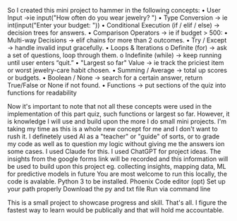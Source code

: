 So I created this mini project to hammer in the following concepts: 
•	User Input →ie input("How often do you wear jewelry? ")
•	Type Conversion → ie int(input("Enter your budget: "))
•	Conditional Execution (if / elif / else) → decision trees for answers.
•	Comparison Operators → ie if budget > 500:
•	Multi-way Decisions → elif chains for more than 2 outcomes.
•	Try / Except → handle invalid input gracefully.
•	Loops & Iterations
o	Definite (for) → ask a set of questions, loop through them.
o	Indefinite (while) → keep running until user enters “quit.”
•	"Largest so far" Value → ie track the priciest item or worst jewelry-care habit chosen.
•	Summing / Average → total up scores or budgets.
•	Boolean / None → search for a certain answer, return True/False or None if not found.
•	Functions → put sections of the quiz into functions for readability

Now it's important to note that not all these concepts were used in the implementation of this part quiz, such functions or largest so far. However, it is knowledge I will use and build upon the more I do small mini projects. I'm taking my time as this is a whole new concept for me and I don't want to rush it. 
I definetely used AI as a "teacher" or "guide" of sorts, or to grade my code as well as to question my logic without giving me the answers ion some cases.
I used Claude for this.
I used ChatGPT for project ideas.
The insights from the google forms link will be recorded and this information will be used to build upon this project eg. collecting insights, mapping data, ML for predictive models in future
You are most welcome to run this locally, the code is avalable.
Python 3 to be installed.
Phoenix Code editor (opt)
Set up your path properly
Download the py and txt file
Run via command line

This is a small project to showcase progress and skill. That's all. I figure the fastest way to learn would be publically and that will hold me accountable. 